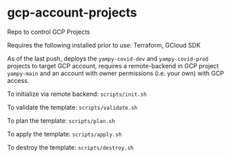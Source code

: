 # gcp-account-projects
Repo to control GCP Projects

Requires the following installed prior to use: Terraform, GCloud SDK

As of the last push, deploys the `yampy-covid-dev` and `yampy-covid-prod` projects to target GCP account, requires a remote-backend in GCP project `yampy-main` and an account with owner permissions (i.e. your own) with GCP access.

To initialize via remote backend: `scripts/init.sh`

To validate the template: `scripts/validate.sh`

To plan the template: `scripts/plan.sh`

To apply the template: `scripts/apply.sh`

To destroy the template: `scripts/destroy.sh`
